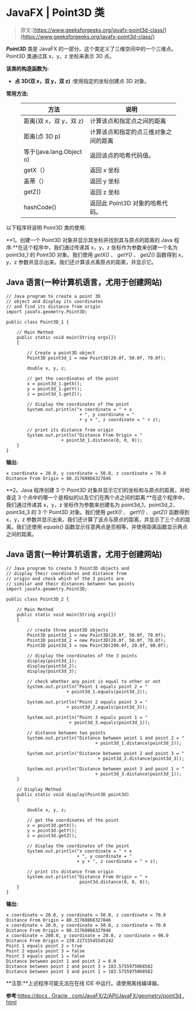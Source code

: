 # JavaFX | Point3D 类

> 原文:[https://www.geeksforgeeks.org/javafx-point3d-class/](https://www.geeksforgeeks.org/javafx-point3d-class/)

***Point3D*** 类是 JavaFX 的一部分。这个类定义了三维空间中的一个三维点。Point3D 类通过其 x，y，z 坐标来表示 3D 点。

**该类的构造函数为:**

*   **点 3D(双 x，双 y，双 z)** :使用指定的坐标创建点 3D 对象。

**常用方法:**

<figure class="table">

| 方法 | 说明 |
| --- | --- |
| 距离(双 x，双 y，双 z) | 计算该点和指定点之间的距离 |
| 距离(点 3D p) | 计算该点和指定的点三维对象之间的距离 |
| 等于(java.lang.Object o) | 返回该点的哈希代码值。 |
| getX（） | 返回 x 坐标 |
| 盖蒂（） | 返回 y 坐标 |
| getZ() | 返回 z 坐标 |
| hashCode() | 返回此 Point3D 对象的哈希代码。 |

</figure>

以下程序将说明 Point3D 类的使用:

**1。创建一个 Point3D 对象并显示其坐标并找到其与原点的距离的 Java 程序:**在这个程序中，我们通过传递其 x，y，z 坐标作为参数来创建一个名为 point3d_1 的 Point3D 对象。我们使用 *getX()* 、 *getY()* 、 *getZ()* 函数得到 x，y，z 参数并显示出来。我们还计算该点离原点的距离，并显示它。

## Java 语言(一种计算机语言，尤用于创建网站)

```
// Java program to create a point 3D
// object and display its coordinates
// and find its distance from origin
import javafx.geometry.Point3D;

public class Point3D_1 {

    // Main Method
    public static void main(String args[])
    {

        // Create a point3D object
        Point3D point3d_1 = new Point3D(20.0f, 50.0f, 70.0f);

        double x, y, z;

        // get the coordinates of the point
        x = point3d_1.getX();
        y = point3d_1.getY();
        z = point3d_1.getZ();

        // display the coordinates of the point
        System.out.println("x coordinate = " + x
                            + ", y coordinate = "
                            + y + ", z coordinate = " + z);

        // print its distance from origin
        System.out.println("Distance From Origin = "
                     + point3d_1.distance(0, 0, 0));
    }
}
```

**输出:**

```
x coordinate = 20.0, y coordinate = 50.0, z coordinate = 70.0
Distance From Origin = 88.31760866327846
```

**2。Java 程序创建 3 个 Point3D 对象并显示它们的坐标和与原点的距离，并检查这 3 个点中的哪一个是相似的以及它们在两个点之间的距离:**在这个程序中，我们通过传递其 x，y，z 坐标作为参数来创建名为 point3d_1，point3d_2，point3d_3 的 3 个 Point3D 对象。我们使用 *getX()* 、 *getY()* 、 *getZ()* 函数得到 x，y，z 参数并显示出来。我们还计算了该点与原点的距离，并显示了三个点的距离。我们还使用 *equals()* 函数显示任意两点是否相等，并使用距离函数显示两点之间的距离。

## Java 语言(一种计算机语言，尤用于创建网站)

```
// Java program to create 3 Point3D objects and
// display their coordinates and distance from
// origin and check which of the 3 points are
// similar and their distances between two points
import javafx.geometry.Point3D;

public class Point3D_2 {

    // Main Method
    public static void main(String args[])
    {

        // create three point3D objects
        Point3D point3d_1 = new Point3D(20.0f, 50.0f, 70.0f);
        Point3D point3d_2 = new Point3D(20.0f, 50.0f, 70.0f);
        Point3D point3d_3 = new Point3D(200.0f, 20.0f, 90.0f);

        // display the coordinates of the 3 points
        display(point3d_1);
        display(point3d_2);
        display(point3d_3);

        // check whether any point is equal to other or not
        System.out.println("Point 1 equals point 2 = "
                       + point3d_1.equals(point3d_2));

        System.out.println("Point 2 equals point 3 = "
                       + point3d_2.equals(point3d_3));

        System.out.println("Point 3 equals point 1 = "
                        + point3d_3.equals(point3d_1));

        // distance between two points
        System.out.println("Distance between point 1 and point 2 = "
                                  + point3d_1.distance(point3d_2));

        System.out.println("Distance between point 2 and point 3 = "
                                   + point3d_2.distance(point3d_3));

        System.out.println("Distance between point 3 and point 1 = "
                                  + point3d_3.distance(point3d_1));
    }

    // Display Method
    public static void display(Point3D point3d)
    {

        double x, y, z;

        // get the coordinates of the point
        x = point3d.getX();
        y = point3d.getY();
        z = point3d.getZ();

        // display the coordinates of the point
        System.out.println("x coordinate = " + x
                           + ", y coordinate = "
                           + y + ", z coordinate = " + z);

        // print its distance from origin
        System.out.println("Distance From Origin = " +
                            point3d.distance(0, 0, 0));
    }
}
```

**输出:**

```
x coordinate = 20.0, y coordinate = 50.0, z coordinate = 70.0
Distance From Origin = 88.31760866327846
x coordinate = 20.0, y coordinate = 50.0, z coordinate = 70.0
Distance From Origin = 88.31760866327846
x coordinate = 200.0, y coordinate = 20.0, z coordinate = 90.0
Distance From Origin = 220.22715545545242
Point 1 equals point 2 = true
Point 2 equals point 3 = false
Point 3 equals point 1 = false
Distance between point 1 and point 2 = 0.0
Distance between point 2 and point 3 = 183.5755975068582
Distance between point 3 and point 1 = 183.5755975068582
```

**注意:**上述程序可能无法在在线 IDE 中运行。请使用离线编译器。

**参考:**[https://docs . Oracle . com/JavaFX/2/API/JavaFX/geometry/point3d . html](https://docs.oracle.com/javafx/2/api/javafx/geometry/Point3D.html)